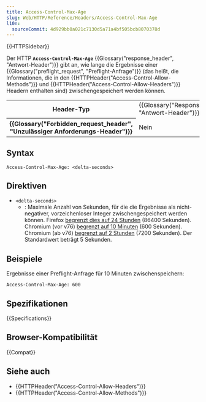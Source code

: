 ```yaml
---
title: Access-Control-Max-Age
slug: Web/HTTP/Reference/Headers/Access-Control-Max-Age
l10n:
  sourceCommit: 4d929bb0a021c7130d5a71a4bf505bcb8070378d
---
```


{{HTTPSidebar}}

Der HTTP **`Access-Control-Max-Age`** {{Glossary("response_header", "Antwort-Header")}} gibt an, wie lange die Ergebnisse einer {{Glossary("preflight_request", "Preflight-Anfrage")}} (das heißt, die Informationen, die in den {{HTTPHeader("Access-Control-Allow-Methods")}} und {{HTTPHeader("Access-Control-Allow-Headers")}} Headern enthalten sind) zwischengespeichert werden können.

<table class="properties">
  <tbody>
    <tr>
      <th scope="row">Header-Typ</th>
      <td>{{Glossary("Response_header", "Antwort-Header")}}</td>
    </tr>
    <tr>
      <th scope="row">{{Glossary("Forbidden_request_header", "Unzulässiger Anforderungs-Header")}}</th>
      <td>Nein</td>
    </tr>
  </tbody>
</table>

## Syntax

```http
Access-Control-Max-Age: <delta-seconds>
```

## Direktiven

- `<delta-seconds>`
  - : Maximale Anzahl von Sekunden, für die die Ergebnisse als nicht-negativer, vorzeichenloser Integer zwischengespeichert werden können.
    Firefox [begrenzt dies auf 24 Stunden](https://searchfox.org/mozilla-central/source/netwerk/protocol/http/nsCORSListenerProxy.cpp#1207) (86400 Sekunden).
    Chromium (vor v76) [begrenzt auf 10 Minuten](https://source.chromium.org/chromium/chromium/src/+/main:services/network/public/cpp/cors/preflight_result.cc;drc=52002151773d8cd9ffc5f557cd7cc880fddcae3e;l=36) (600 Sekunden).
    Chromium (ab v76) [begrenzt auf 2 Stunden](https://source.chromium.org/chromium/chromium/src/+/main:services/network/public/cpp/cors/preflight_result.cc;drc=49e7c0b4886cac1f3d09dc046bd528c9c811a0fa;l=31) (7200 Sekunden).
    Der Standardwert beträgt 5 Sekunden.

## Beispiele

Ergebnisse einer Preflight-Anfrage für 10 Minuten zwischenspeichern:

```http
Access-Control-Max-Age: 600
```

## Spezifikationen

{{Specifications}}

## Browser-Kompatibilität

{{Compat}}

## Siehe auch

- {{HTTPHeader("Access-Control-Allow-Headers")}}
- {{HTTPHeader("Access-Control-Allow-Methods")}}
